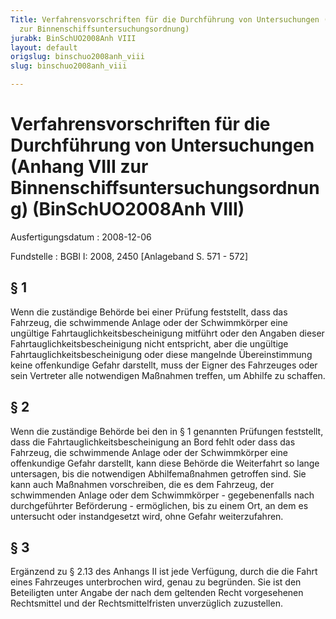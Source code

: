 ```yaml
---
Title: Verfahrensvorschriften für die Durchführung von Untersuchungen (Anhang VIII
  zur Binnenschiffsuntersuchungsordnung)
jurabk: BinSchUO2008Anh VIII
layout: default
origslug: binschuo2008anh_viii
slug: binschuo2008anh_viii

---
```


# Verfahrensvorschriften für die Durchführung von Untersuchungen (Anhang VIII zur Binnenschiffsuntersuchungsordnung) (BinSchUO2008Anh VIII)

Ausfertigungsdatum
:   2008-12-06

Fundstelle
:   BGBl I: 2008, 2450 [Anlageband S. 571 - 572]

## § 1

Wenn die zuständige Behörde bei einer Prüfung feststellt, dass das
Fahrzeug, die schwimmende Anlage oder der Schwimmkörper eine ungültige
Fahrtauglichkeitsbescheinigung mitführt oder den Angaben dieser
Fahrtauglichkeitsbescheinigung nicht entspricht, aber die ungültige
Fahrtauglichkeitsbescheinigung oder diese mangelnde Übereinstimmung
keine offenkundige Gefahr darstellt, muss der Eigner des Fahrzeuges
oder sein Vertreter alle notwendigen Maßnahmen treffen, um Abhilfe zu
schaffen.

## § 2

Wenn die zuständige Behörde bei den in § 1 genannten Prüfungen
feststellt, dass die Fahrtauglichkeitsbescheinigung an Bord fehlt oder
dass das Fahrzeug, die schwimmende Anlage oder der Schwimmkörper eine
offenkundige Gefahr darstellt, kann diese Behörde die Weiterfahrt so
lange untersagen, bis die notwendigen Abhilfemaßnahmen getroffen sind.
Sie kann auch Maßnahmen vorschreiben, die es dem Fahrzeug, der
schwimmenden Anlage oder dem Schwimmkörper - gegebenenfalls nach
durchgeführter Beförderung - ermöglichen, bis zu einem Ort, an dem es
untersucht oder instandgesetzt wird, ohne Gefahr weiterzufahren.

## § 3

Ergänzend zu § 2.13 des Anhangs II ist jede Verfügung, durch die die
Fahrt eines Fahrzeuges unterbrochen wird, genau zu begründen. Sie ist
den Beteiligten unter Angabe der nach dem geltenden Recht vorgesehenen
Rechtsmittel und der Rechtsmittelfristen unverzüglich zuzustellen.

